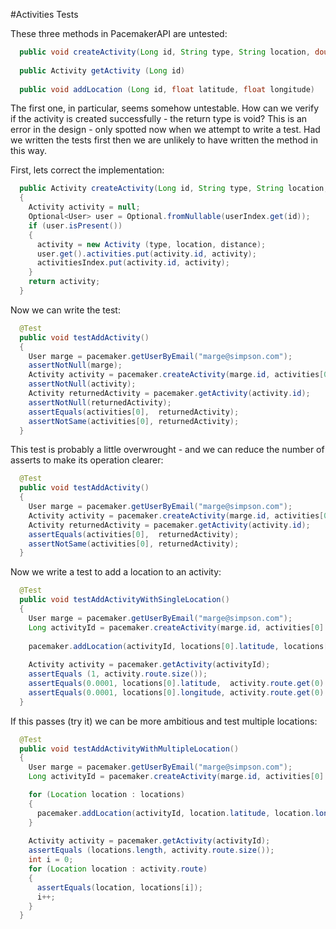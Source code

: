 #Activities Tests

These three methods in PacemakerAPI are untested:

~~~java
  public void createActivity(Long id, String type, String location, double distance)
  
  public Activity getActivity (Long id)
  
  public void addLocation (Long id, float latitude, float longitude)
~~~

The first one, in particular, seems somehow untestable. How can we verify if the activity is created successfully - the return type is void? This is an error in the design - only spotted now when we attempt to write a test. Had we written the tests first then we are unlikely to have written the method in this way.

First, lets correct the implementation:

~~~java
  public Activity createActivity(Long id, String type, String location, double distance)
  {
    Activity activity = null;
    Optional<User> user = Optional.fromNullable(userIndex.get(id));
    if (user.isPresent())
    {
      activity = new Activity (type, location, distance);
      user.get().activities.put(activity.id, activity);
      activitiesIndex.put(activity.id, activity);
    }
    return activity;
  }
~~~

Now we can write the test:

~~~java
  @Test
  public void testAddActivity()
  {
    User marge = pacemaker.getUserByEmail("marge@simpson.com");
    assertNotNull(marge);
    Activity activity = pacemaker.createActivity(marge.id, activities[0].type, activities[0].location, activities[0].distance);
    assertNotNull(activity);
    Activity returnedActivity = pacemaker.getActivity(activity.id);
    assertNotNull(returnedActivity);
    assertEquals(activities[0],  returnedActivity);
    assertNotSame(activities[0], returnedActivity);
  }  
~~~

This test is probably a little overwrought - and we can reduce the number of asserts to make its operation clearer:

~~~java
  @Test
  public void testAddActivity()
  {
    User marge = pacemaker.getUserByEmail("marge@simpson.com");
    Activity activity = pacemaker.createActivity(marge.id, activities[0].type, activities[0].location, activities[0].distance);
    Activity returnedActivity = pacemaker.getActivity(activity.id);
    assertEquals(activities[0],  returnedActivity);
    assertNotSame(activities[0], returnedActivity);
  }  
~~~

Now we write a test to add a location to an activity:

~~~java
  @Test
  public void testAddActivityWithSingleLocation()
  {
    User marge = pacemaker.getUserByEmail("marge@simpson.com");
    Long activityId = pacemaker.createActivity(marge.id, activities[0].type, activities[0].location, activities[0].distance).id;
    
    pacemaker.addLocation(activityId, locations[0].latitude, locations[0].longitude);
    
    Activity activity = pacemaker.getActivity(activityId);
    assertEquals (1, activity.route.size());
    assertEquals(0.0001, locations[0].latitude,  activity.route.get(0).latitude);
    assertEquals(0.0001, locations[0].longitude, activity.route.get(0).longitude);   
  } 
~~~

If this passes (try it) we can be more ambitious and test multiple locations:

~~~java
  @Test
  public void testAddActivityWithMultipleLocation()
  {
    User marge = pacemaker.getUserByEmail("marge@simpson.com");
    Long activityId = pacemaker.createActivity(marge.id, activities[0].type, activities[0].location, activities[0].distance).id;

    for (Location location : locations)
    {
      pacemaker.addLocation(activityId, location.latitude, location.longitude);      
    }
    
    Activity activity = pacemaker.getActivity(activityId);
    assertEquals (locations.length, activity.route.size());
    int i = 0;
    for (Location location : activity.route)
    {
      assertEquals(location, locations[i]);
      i++;
    }
  } 
~~~


